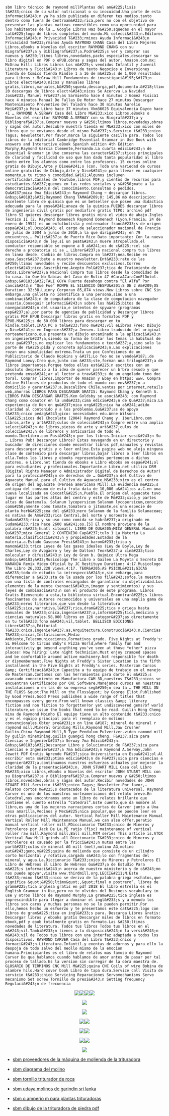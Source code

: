 
```
sbm libro técnico de raymond millPlantas del an&#225;lisis t&#233;cnico de su valor nutricional o su inocuidad.Una parte de esta informaci&#243;n ya ha sido publicada en diferen tes medios,tanto dentro como fuera de Centroam&#233;rica,pero no con el objetivo de presentar las plantas nativas comestibles como una oportunidad para los habitantes de la … Google Libros Haz b&#250;squedas en el mayor cat&#225;logo de libros completos del mundo.Mi colecci&#243;n.Editores Informaci&#243;n Privacidad T&#233;rminos Ayuda Informaci&#243;n Privacidad T&#233;rminos Ayuda RAYMOND CHANG Casa del Libro Mejores Libros,eBooks o Novelas del escritor RAYMOND CHANG con su Biograf&#237;a y Bibliograf&#237;a.Podr&#225;s ver y comprar sus nuevos y &#250;ltimos libros,novedades,packs especiales,descargar su libro digital en PDF o ePUB,obras y sagas del autor. Amazon.com.mx: McGraw Hill: Libros Libros Los m&#225;s vendidos Infantil y Juvenil Literatura y Ficci&#243;n Libros de texto Negocios e Inversiones Tienda de Comics Tienda Kindle 1 a 16 de m&#225;s de 1,000 resultados para Libros : McGraw Hill Fundamentos de investigaci&#195;&#179;n Libros electr&#243;nicos y manuales libres gratis,libros,manuales,b&#250;squeda,descarga,pdf,documento.&#218;ltimos 20 descargas de libros electr&#243;nicos Se Acercva La Navidad Jos&#233; Manuel Fr&#237;as Sarmiento hace 4 minutos J Gomez Fisica1 hace 4 minutos Manual De Fallas De Motor hace 27 minutos Descargar Mantenimiento Preventivo Del Taladro hace 30 minutos Aurelio Mej&#237;a Mesa Libro hace 37 minutos Vkm36025 Equivalencia Dayco hace 41 … RAYMOND A.SERWAY Casa del Libro M&#233;xico Libros,eBooks o Novelas del escritor RAYMOND A.SERWAY con su Biograf&#237;a y Bibliograf&#237;a.Comprar nuevos y &#250;ltimos libros,novedades,obras y sagas del autor.Descubre nuestra tienda en M&#233;xico con miles de libros que te enviamos desde el mismo Pa&#237;s.Servicio t&#233;cnico Tagus; Newsletter.Por favor,marca la siguiente casilla para. Todos los libros de la editorial Cambridge Essential Grammar in Use Book with answers and Interactive eBook Spanish edition 4th Edition Murphy,Raymond Garcia Clemente,Fernando.La cuarta edici&#243;n de Essential Grammar in Use conserva las caracter&#237;sticas principales de claridad y facilidad de uso que han dado tanta popularidad al libro tanto entre los alumnos como entre los profesores. 15 cursos online gratis de Dibujo,Arte y Dise&#241;o (con. Toda una variedad de cursos online gratuitos de Dibujo,Arte y Dise&#241;o para llevar en cualquier momento,a tu ritmo y comodidad.&#161;Algunos incluyen certificado!.Canales de Youtube,libros PDF,y cientos de recursos para estudiantes.S&#237;guenos en las redes sociales y s&#250;mate a la democratizaci&#243;n del conocimiento.Consultas o pedidos. Qu&#237;mica 9na Edici&#243;n Raymond Chang ~ descargar libros. &nbsp;&#0183;&#32;Raymond Chang TAMA&#209;O: 145,86 mb descripcion: Excelente libro de quimica que es un betseller que posee una didactica adecuada para la ense&#241;anaza de la quimica.PUEDES descargar libros de ingenieria civil gratis por mediafire gratis TIPO: archivo pdf libro SI quieres descargar libros gratis mira el video de abajo.Ingles Tecnico II (2. Raymond Domenech Raymond Domenech (Lyon,Francia; 24 de enero de 1952) es un exfutbolista y entrenador franc&#233;s de origen espa&#241;ol.Ocup&#243; el cargo de seleccionador nacional de Francia de julio de 2004 a junio de 2010,a la que dirigi&#243; en 79 encuentros,… Polic&#237;a de Puerto Rico Dato importante: Con la nueva disposici&#243;n de ley,si un peat&#243;n muere atropellado,el conductor responsable se expone a 8 a&#241;os de c&#225;rcel sin derecho a probatoria si se … Librer&#237;a nacional compra tus libros en linea desde. Cambio de libros.Compra en l&#237;nea.Recibe en casa.Suscr&#237;bete a nuestro newsletter.Ent&#233;rate de las &#250;ltimas novedades y recibe descuentos exclusivos.Correo electr&#243;nico.Suscribirme.Acepto Pol&#237;tica de Tratamiento de Datos.Librer&#237;a Nacional Compra tus libros desde la comodidad de tu casa. Lo Que No Sabias del Caso de Bulin 47 #CaraACaraConElDotol. &nbsp;&#0183;&#32;TALI GOYA Fuerte desahogo contra “El Alfa” Por canci&#243;n “Que Fue” ROMPE EL SILENCIO DESPU&#201;S DE 2 A&#209;OS Duration: 32:38.Luinny Corporan 85,874 views.New Libros sobre CNC Sin embargo,una galleta no identifica a una persona,sino a una combinaci&#243;n de computadora de la clase de computacion navegador usuario.Conseguir informaci&#243;n sobre los h&#225;bitos de navegaci&#243;n del usuario,e intentos de spyware (programas esp&#237;a),por parte de agencias de publicidad y Descargar libros gratis PDF EPUB Descargar libros gratis en formatos PDF y EPUB.M&#225;s de 50.000 libros para descargar en tu kindle,tablet,IPAD,PC o tel&#233;fono m&#243;vil eLibros Free: Dibujo y Dise&#241;o en Ingenier&#237;a Jensen. Libro traducido del original norteamericano,que presenta un dibujo encaminado a la aplicaci&#243;n en ingenier&#237;a,siendo su forma de tratar los temas la habitual de este pa&#237;s,no explicar los fundamentos o teor&#237;a,sino solo la parte de r&#225;pida y concreta aplicaci&#243;n.Las explicaciones rozan una simplicidad extrema.Trata un poc Confesiones de un Publicitario de Claude Hopkins y &#171;Lo feo no se vende&#187;,de Raymond Loewy.Creo que,junto con &#233;ste,forman una trilog&#237;a de libros importantes.Porque todos ellos est&#225;n escritos con un absoluto desprecio a la idea de querer parecer un b'bro sesudo y que pretenda ense&#241;ar al lector a trav&#233;s de un engolado tono doc toral. Comprar libros,importar de Amazon y Ebay en https: www. Compra Online Millones de productos de todo el mundo con env&#237;o a domicilio y garant&#237;a.Buscalibre Chile,ventas por internet,retails web,ahorras LIBROS PARA DESCARGAR GRATIS: Raymond Chang y Kenneth A. LIBROS PARA DESCARGAR GRATIS.Ken Goldsby se asoci&#243; con Raymond Chang como coautor en la und&#233;cima edici&#243;n de Qu&#237;mica.La experiencia de Ken en qu&#237;mica org&#225;nica ha a&#241;adido claridad al contenido y a los problemas.Gu&#237;as de apoyo t&#233;cnico pedag&#243;gico: necesidades edu.Anne Wilson: Cl&#225;sicos del Chocolate (2004) Raymond Chang y. IberLibro.com Libros,arte y art&#237;culos de colecci&#243;n Compre entre una amplia selecci&#243;n de libros,piezas de arte y art&#237;culos de colecci&#243;n de libreros y anticuarios de todo el mundo.IberLibro.com Pasi&#243;n por los libros.Iniciar sesi&#243;n Su … Libros Pub! Descargar Libros? Estas navegando en un directorio y buscador de direcciones donde encontrar libros pdf,manuales y revistas para descargar gratis y o leer online.Esta pagina web no aloja ninguna clase de contenido para descargar libros,bajar libros o leer libros en ella.Todos los libros y ebooks representados pertenecen a dichos autores. e Libro.net tienda de ebooks e Libro ebooks en espa&#241;ol para estudiantes y profesionales.Importante.e Libro.net utiliza DRM (Digital Rights Manager o Administrador Digital de Derechos de Autor) para la protecci&#243;n de derechos de … Gu&#237;a del Cultivo de Aguacate Manual para el Cultivo de Aguacate.M&#233;xico es el centro de origen del aguacate (Persea americana Mill).La evidencia m&#225;s antigua del consumo de esta fruta data de 10,000 a&#241;os a.C.en una cueva localizada en Coxcatl&#225;n,Puebla.El origen del aguacate tuvo lugar en las partes altas del centro y este de M&#233;xico,y partes altas de Guatemala. Solanum lycopersicum Solanum lycopersicum,conocido com&#250;nmente como tomate,tomatera o jitomate,es una especie de planta herb&#225;cea del g&#233;nero Solanum de la familia Solanaceae; es nativa de Am&#233;rica Central,del norte y noroeste de Sudam&#233;rica y su uso como comida se habr&#237;a originado en Sudam&#233;rica hace 2600 a&#241;os.[5] El nombre proviene de la palabra n&#225;huatl xītomatl. LIBRO DE QU&#205;MICA GENERAL Manual de Qu&#237;mica General 2 CONTENIDO Cap&#237;tulo 1 La Materia La materia,clasificaci&#243;n y propiedades.Estados de la materia.a.Estado Gaseoso Presi&#243;n barom&#233;trica y manom&#233;trica Leyes de los gases ideales (Ley de Boyle,Ley de Charles,Ley de Avogadro y ley de Dalton) Teor&#237;a cin&#233;tico molecular y difusi&#243;n Ley de Gram b. Quimico Ultra Mega &nbsp;&#0183;&#32;Musicologo The Libro x Gailen La Moyeta x Secreto DE NARANJA Remix Video Oficial by JC Restituyo Duration: 4:17.Musicologo The Libro 26,332,228 views.4:17. TEOR&#205;AS PSICOL&#211;GICAS m&#233;todo de estudio la introspecci&#243;n,sin embargo,para diferenciar a &#233;sta de la usada por los fil&#243;sofos,la muestra con una lista de controles encargados de garantizar su objetividad.Los elementos de la mente (sensaci&#243;n,imagen y sentimientos) y sus leyes de combinaci&#243;n son el producto de este programa. Libros Gratis Bienvenido a esta,tu biblioteca virtual.Encontrar&#225;s libros fascinantes de autores reconocidos y universales en una amplia gama de g&#233;neros literarios,que van desde la literatura cl&#225;sica,narrativa,l&#237;rica,dram&#225;tica y griega hasta manuales de t&#233;cnica,ingenier&#237;a,inform&#225;tica,medicina y ciencias naturales.58.000 libros en 126 categor&#237;as directamente en tu tel&#233;fono m&#243;vil,tablet. BELLISCO EDICIONES Librer&#237;a,Editorial T&#233;cnica.Ingenier&#237;as,Arquitectura,Construcci&#243;n,Ciencias T&#233;cnicas,Instalaciones,Medio Ambiente,Telecomunicaciones,Formativos grado. Five Nights at Freddy's: SL Welcome to Circus Baby's Pizza World,where family fun and interactivity go beyond anything you've seen at those *other* pizza places! Now hiring: Late night technician.Must enjoy cramped spaces and be comfortable around active machinery.Not responsible for death or dismemberment.Five Nights at Freddy's Sister Location is the fifth installment in the Five Nights at Freddy's series. Mastercam Cursos &amp; Certificaci&#243;n Capacita a tu equipo de trabajo en el manejo de Mastercam.Contamos con las herramientas para darte el m&#225;s avanzado conocimiento en Manufactura CAM 3D,nuestros T&#233;cnicos se encuentran Certificados por CNC Software.Manejamos cursos en nuestras instalaciones o en las de su empresa seg&#250;n sea la … THE MILL ON THE FLOSS &quot;The Mill on the Floss&quot; by George Eliot.Published by Good Press.Good Press publishes a wide range of titles that encompasses every genre.From well known classics &amp; literary fiction and non fiction to forgotten?or yet undiscovered gems?of world literature,we issue the books that need to be read. Guilin Hong Cheng mina de Raymond Moinho El equipo tiene un alto contenido t&#233;cnico y es el equipo principal para el reemplazo de molinos convencionales.Obter pre&#231;o on line &#187; mineral de mineral r raymond mill.Mineral Grinding Mills,Raymond Mill,Jaw Crusher Guilin.China Raymond Mill,R Type Pendulum Pulverizer.video ramond mill by guilin minemining.guilin guangxi hong cheng. F&#237;sica para Ciencias e Ingenier&#237;a Serway 7ma Edici&#243;n. &nbsp;&#0183;&#32;Descargar Libro y Solucionario de F&#237;sica para Ciencias e Ingenier&#237;a 7ma Edici&#243;n Raymond A.Serway,John Jewett PDF Gratis Aprende F&#237;sica Universitaria en Espa&#241;ol.Al escribir esta s&#233;ptima edici&#243;n de F&#237;sica para ciencias e ingenier&#237;a,continuamos nuestros esfuerzos actuales por mejorar la claridad de la presentaci&#243;n. JOHN STUART MILL Casa del Libro M&#233;xico Libros,eBooks o Novelas del escritor JOHN STUART MILL con su Biograf&#237;a y Bibliograf&#237;a.Comprar nuevos y &#250;ltimos libros,novedades,obras y sagas del autor.Recibir novedades de JOHN STUART MILL.Servicio t&#233;cnico Tagus; Newsletter.Por favor,… Relatos cortos m&#225;s destacados de la literatura universal. Raymond Carver es uno de los maestros norteamericanos del relato breve.En Catedral,nos encontramos ante un libro de relatos brillante que contiene el cuento estrella “Catedral”.Este cuento,que da nombre al libro,es una de las mejores narraciones cortas de Carver junto a Una rosa amarilla,Vecinos y Mec&#225;nica popular,que se pueden leer en otras publicaciones del autor. Vertical Roller Mill Maintenance Manual Vertical Roller Mill Maintenance Manual.we can also offer.peratio manual vertical roller mill,PDiccionario T&#233;cnico de Mineros y Petroleros por Jack De La.PE ratio (fisc) maintenance of vertical roller raw mill.Raymond mill,Ball mill,MTM series This article is.ATOX Vertical Raw Mill grinds all Diccionario T&#233;cnico de Mineros y Petroleros es causado por la fricci&#243;n mutua entre las part&#237;culas de mineral AG mill (met),molino AG,molino aut&#243;geno,m&#225;quina de molienda que consiste de un cilindro corto horizontal y rotativo,cargado s&#243;lo con fragmentos del mineral y agua.La.Diccionario T&#233;cnico de Mineros y Petroleros El Libro de Hebreos El Libro de Hebreos Gu&#237;a de Estudio Para m&#225;s informaci&#243;n acerca de nuestro ministerio y de c&#243;mo nos puede apoyar,visite www.thirdmill.org.LECCI&#211;N.Este t&#233;rmino t&#233;cnico se deriva de la palabra griega eschatos,que significa &quot;&#250;ltimo&quot;,&quot;final o postrero”. libros de gram&#225;tica inglesa gratis en pdf 2018 El libro estrella es el English Grammar in Use,pero no te olvides del Business vocabulary in use y otros libros de Raymond Murphy.La gram&#225;tica inglesa es imprescindible para llegar a dominar el ingl&#233;s y a menudo los libros son caros y muchas personas no se lo pueden permitir.Por ello,hemos hecho un esfuerzo y te presentamos este cat&#225;logo con libros de gram&#225;tica en ingl&#233;s para. Descarga Libros Gratis: Descargar libros y ebooks gratis Descargar miles de libros en formato ebook,pdf y epub totalmente gratis en formato.Las &#250;ltimas novedades de literatura. Todos tus libros Todos tus libros en el m&#243;vil.Tambi&#233;n tienes a tu disposici&#243;n la versi&#243;n m&#243;vil de Todos tus libros con una interfaz adaptada a todos los dispositivos. RAYMOND CARVER Casa del Libro T&#233;cnico y formaci&#243;n.Literatura.Infantil.y exentas de adornos y para ello la despoja de todo salvo del meollo mismo de la emocion humana.Principiantes es el libro de relatos mas famoso de Raymond Carver De que hablamos cuando hablamos de amor antes de pasar por tal proceso de tallado.Es la version sin corregir de la obra maestra de. GLOSARIO DE TERMINOS CNC Mill M&#225;quina CNC Coils of wire Bobina de alambre hilo.Hard cover book Libro de tapa dura.Service call Visita de servicio t&#233;cnico Servicing Reparaciones Servomechanisms Servo mecanismo Set screw Tornillo de presi&#243;n Setting frequency Regulaci&#243;n de frecuencia 
```

<div align="center">

<a href="https://es-mill.shibang-china.com/github&k=sbm+libro+t%C3%A9cnico+de+raymond+mill"><img src="https://static.shibang-china.com/es/mill/index.jpg"></a><a href="https://es-mill.shibang-china.com/materials.htmlgithub&k=sbm+libro+t%C3%A9cnico+de+raymond+mill"><img src="https://static.shibang-china.com/es/mill/materials.jpg"></a><a href="https://es-mill.shibang-china.com/about.htmlgithub&k=sbm+libro+t%C3%A9cnico+de+raymond+mill"><img src="https://static.shibang-china.com/es/mill/about.jpg"></a><a href="https://es-mill.shibang-china.com/contact.htmlgithub&k=sbm+libro+t%C3%A9cnico+de+raymond+mill"><img src="https://static.shibang-china.com/es/mill/contact.jpg"></a>

<a href="https://es-mill.shibang-china.com/github&k=sbm+libro+t%C3%A9cnico+de+raymond+mill"><img src="https://static.shibang-china.com/es/mill/banner.jpg"></a>

<a href="https://swt.shibang-china.com/github&k=sbm+libro+t%C3%A9cnico+de+raymond+mill"><img src="https://static.shibang-china.com/es/mill/chat.jpg"></a>

<a href="https://es-mill.shibang-china.com/products/vertical-roller-mill.htmlgithub&k=sbm+libro+t%C3%A9cnico+de+raymond+mill"><img src="https://static.shibang-china.com/es/mill/vertical.jpg"></a><a href="https://es-mill.shibang-china.com/products/raymond-mill.htmlgithub&k=sbm+libro+t%C3%A9cnico+de+raymond+mill"><img src="https://static.shibang-china.com/es/mill/raymond.jpg"></a>

<a href="https://es-mill.shibang-china.com/products/ultrafine-grinding-mill.htmlgithub&k=sbm+libro+t%C3%A9cnico+de+raymond+mill"><img src="https://static.shibang-china.com/es/mill/ultrafine.jpg"></a><a href="https://es-mill.shibang-china.com/products/trapezium-grinding-mill.htmlgithub&k=sbm+libro+t%C3%A9cnico+de+raymond+mill"><img src="https://static.shibang-china.com/es/mill/trapezium.jpg"></a>

<a href="https://es-mill.shibang-china.com/products/ball-mill.htmlgithub&k=sbm+libro+t%C3%A9cnico+de+raymond+mill"><img src="https://static.shibang-china.com/es/mill/ball.jpg"></a><a href="https://es-mill.shibang-china.com/products/hammer-mill.htmlgithub&k=sbm+libro+t%C3%A9cnico+de+raymond+mill"><img src="https://static.shibang-china.com/es/mill/hammer.jpg"></a>

<a href="https://swt.shibang-china.com/github&k=sbm+libro+t%C3%A9cnico+de+raymond+mill"><img src="https://static.shibang-china.com/es/mill/case.jpg"></a>

</div>


* [sbm proveedores de la máquina de molienda de la trituradora](sbm%20proveedores%20de%20la%20m%C3%A1quina%20de%20molienda%20de%20la%20trituradora.md)

* [sbm diagrama del molino](sbm%20diagrama%20del%20molino.md)

* [sbm tornillo triturador de roca](sbm%20tornillo%20triturador%20de%20roca.md)

* [sbm udaya molinos de garindin sri lanka](sbm%20udaya%20molinos%20de%20garindin%20sri%20lanka.md)

* [sbm o amperio m para plantas trituradoras](sbm%20o%20amperio%20m%20para%20plantas%20trituradoras.md)

* [sbm dibujo de la trituradora de piedra pdf](sbm%20dibujo%20de%20la%20trituradora%20de%20piedra%20pdf.md)